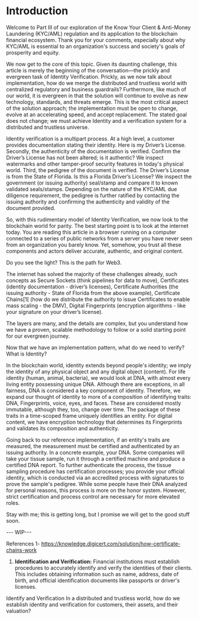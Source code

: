 # Introduction
Welcome to Part III of our exploration of the Know Your Client & Anti-Money Laundering (KYC/AML) regulation and its application to the blockchain financial ecosystem. Thank you for your comments, especially about why KYC/AML is essential to an organization's success and society's goals of prosperity and equity.

We now get to the core of this topic. Given its daunting challenge, this article is merely the beginning of the conversation—the prickly and evergreen task of Identity Verification. Prickly, as we now talk about implementation, how do we merge the distributed and trustless world with centralized regulatory and business guardrails?  Furthermore, like much of our world, it is evergreen in that the solution will continue to evolve as new technology, standards, and threats emerge.  This is the most critical aspect of the solution approach; the implementation must be open to change, evolve at an accelerating speed, and accept replacement.  The stated goal does not change; we must achieve Identity and a verification system for a distributed and trustless universe.

Identity verification is a multipart process.  At a high level, a customer provides documentation stating their identity.  Here is my Driver’s License.  Secondly, the authenticity of the documentation is verified.  Confirm the Driver’s License has not been altered; is it authentic?  We inspect watermarks and other tamper-proof security features in today's physical world.  Third, the pedigree of the document is verified.  The Driver’s License is from the State of Florida. Is this a Florida Driver’s License?  We inspect the government (or issuing authority) seal/stamp and compare it to known validated seals/stamps.  Depending on the nature of the KYC/AML due diligence requirement, the pedigree is further ratified by contacting the issuing authority and confirming the authenticity and validity of the document provided.

So, with this rudimentary model of Identity Verification, we now look to the blockchain world for parity.  The best starting point is to look at the internet today.  You are reading this article in a browser running on a computer connected to a series of public networks from a server you have never seen from an organization you barely know.  Yet, somehow, you trust all these components and actors deliver accurate, authentic, and original content.  

Do you see the light?  This is the path for Web3.  

The internet has solved the majority of these challenges already, such concepts as Secure Sockets (think pipelines for data to move), Certificates (identity documentation - driver’s licenses), Certificate Authorities (the issuing authority - State of Florida from the above example), Certificate Chains[1[ (how do we distribute the authority to issue Certificates to enable mass scaling - the DMV), Digital Fingerprints (encryption algorithms - like your signature on your driver’s license).  

The layers are many, and the details are complex, but you understand how we have a proven, scalable methodology to follow or a solid starting point for our evergreen journey.

Now that we have an implementation pattern, what do we need to verify? What is Identity? 

In the blockchain world, identity extends beyond people's identity; we imply the identity of any physical object and any digital object (content).  For life identity (human, animal, bacteria), we would look at DNA, with almost every living entity possessing unique DNA. Although there are exceptions, in all fairness, DNA is considered a key component of identity.  Therefore, we expand our thought of identity to more of a composition of identifying traits: DNA, Fingerprints, voice, eyes, and faces.  These are considered mostly immutable, although they, too, change over time. The package of these traits in a time-scoped frame uniquely identifies an entity.  For digital content, we have encryption technology that determines its Fingerprints and validates its composition and authenticity.

Going back to our reference implementation, if an entity's traits are measured, the measurement must be certified and authenticated by an issuing authority.  In a concrete example, your DNA.  Some companies will take your tissue sample, run it through a certified machine and produce a certified DNA report.  To further authenticate the process, the tissue sampling procedure has certification processes; you provide your official identity, which is conducted via an accredited process with signatures to prove the sample's pedigree.  While some people have their DNA analyzed for personal reasons, this process is more on the honor system.  However, strict certification and process control are necessary for more elevated roles.

Stay with me; this is getting long, but I promise we will get to the good stuff soon.

--- WIP---


References
1- https://knowledge.digicert.com/solution/how-certificate-chains-work

1. **Identification and Verification:** Financial institutions must establish procedures to accurately identify and verify the identities of their clients. This includes obtaining information such as name, address, date of birth, and official identification documents like passports or driver's licenses.



Identify and Verification
In a distributed and trustless world, how do we establish identity and verification for customers, their assets, and their valuation?


